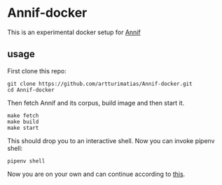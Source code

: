 # Annif-docker

This is an experimental docker setup for [Annif](https://github.com/NatLibFi/Annif.git)


## usage

First clone this repo:

    git clone https://github.com/artturimatias/Annif-docker.git
    cd Annif-docker
Then fetch Annif and its corpus, build image and then start it.

    make fetch
    make build
    make start

This should drop you to an interactive shell. Now you can invoke pipenv shell:

    pipenv shell
    
Now you are on your own and can continue according to [this](https://github.com/NatLibFi/Annif/wiki/Getting-started).
